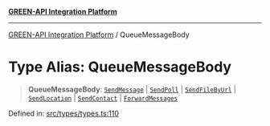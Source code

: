 [**GREEN-API Integration Platform**](../README.md)

***

[GREEN-API Integration Platform](../globals.md) / QueueMessageBody

# Type Alias: QueueMessageBody

> **QueueMessageBody**: [`SendMessage`](SendMessage.md) \| [`SendPoll`](SendPoll.md) \| [`SendFileByUrl`](SendFileByUrl.md) \| [`SendLocation`](SendLocation.md) \| [`SendContact`](SendContact.md) \| [`ForwardMessages`](ForwardMessages.md)

Defined in: [src/types/types.ts:110](https://github.com/green-api/greenapi-integration/blob/62a96bf9bfbccb88022bc7b0859de19e8c48289f/src/types/types.ts#L110)

